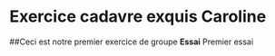 # Exercice cadavre exquis Caroline
##Ceci est notre premier exercice de groupe
**Essai**
Premier essai 